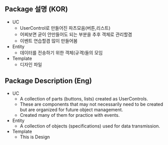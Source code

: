 
## Package 설명 (KOR)


* UC
  * UserControl로 만들어진 파츠모음(버튼,리스트)
  * 어찌보면 굳이 안만들어도 되는 부분을 추후 객체로 관리할겸
  * 이벤트 연습할겸 많이 만들어봄
* Entity
  * 데이터를 전송하기 위한 객체(규격)들의 모임
* Template
  * 디자인 파일
## Package Description (Eng)

* UC
  * A collection of parts (buttons, lists) created as UserControls.
  * These are components that may not necessarily need to be created but are organized for future object management.
  * Created many of them for practice with events.
* Entity
  * A collection of objects (specifications) used for data transmission. 
* Template
  * This is Design  
